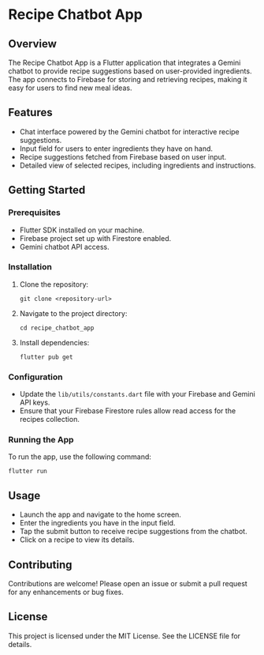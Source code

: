 # Recipe Chatbot App

## Overview
The Recipe Chatbot App is a Flutter application that integrates a Gemini chatbot to provide recipe suggestions based on user-provided ingredients. The app connects to Firebase for storing and retrieving recipes, making it easy for users to find new meal ideas.

## Features
- Chat interface powered by the Gemini chatbot for interactive recipe suggestions.
- Input field for users to enter ingredients they have on hand.
- Recipe suggestions fetched from Firebase based on user input.
- Detailed view of selected recipes, including ingredients and instructions.

## Getting Started

### Prerequisites
- Flutter SDK installed on your machine.
- Firebase project set up with Firestore enabled.
- Gemini chatbot API access.

### Installation
1. Clone the repository:
   ```
   git clone <repository-url>
   ```
2. Navigate to the project directory:
   ```
   cd recipe_chatbot_app
   ```
3. Install dependencies:
   ```
   flutter pub get
   ```

### Configuration
- Update the `lib/utils/constants.dart` file with your Firebase and Gemini API keys.
- Ensure that your Firebase Firestore rules allow read access for the recipes collection.

### Running the App
To run the app, use the following command:
```
flutter run
```

## Usage
- Launch the app and navigate to the home screen.
- Enter the ingredients you have in the input field.
- Tap the submit button to receive recipe suggestions from the chatbot.
- Click on a recipe to view its details.

## Contributing
Contributions are welcome! Please open an issue or submit a pull request for any enhancements or bug fixes.

## License
This project is licensed under the MIT License. See the LICENSE file for details.